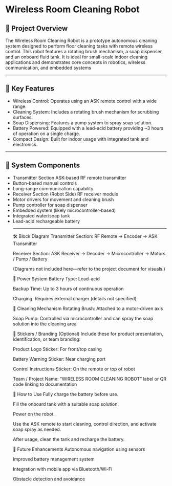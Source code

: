 <h1>Wireless Room Cleaning Robot</h1>
<h2> 🧼 Project Overview</h2>
<p>The Wireless Room Cleaning Robot is a prototype autonomous cleaning system designed to perform floor cleaning tasks with remote wireless control. This robot features a rotating brush mechanism, a soap dispenser, and an onboard fluid tank. It is ideal for small-scale indoor cleaning applications and demonstrates core concepts in robotics, wireless communication, and embedded systems</p>
<hr>
<h2>🤖 Key Features</h2>
<ul>
<li>Wireless Control: Operates using an ASK remote control with a wide range.</li>
<li>Cleaning System: Includes a rotating brush mechanism for scrubbing surfaces.</li>
<li>Soap Dispensing: Features a pump system to spray soap solution.</li>
<li>Battery Powered: Equipped with a lead-acid battery providing ~3 hours of operation on a single charge.</li>
<li>Compact Design: Built for indoor usage with integrated tank and electronics.</li>
</ul>
<hr>
<h2>🔧 System Components</h2>
<ul>
<li>Transmitter Section
ASK-based RF remote transmitter</li>

<li>Button-based manual controls</li>
<li>Long-range communication capability</li>

<li>Receiver Section (Robot Side)
RF receiver module</li>

<li>Motor drivers for movement and cleaning brush</li>

<li>Pump controller for soap dispenser</li>

<li>Embedded system (likely microcontroller-based)</li>

<li>Integrated water/soap tank</li>

<li>Lead-acid rechargeable battery</li>
<hr>

🛠 Block Diagram
Transmitter Section: RF Remote → Encoder → ASK Transmitter

Receiver Section: ASK Receiver → Decoder → Microcontroller → Motors / Pump / Battery

(Diagrams not included here—refer to the project document for visuals.)

🔋 Power System
Battery Type: Lead-acid

Backup Time: Up to 3 hours of continuous operation

Charging: Requires external charger (details not specified)

🧴 Cleaning Mechanism
Rotating Brush: Attached to a motor-driven axis

Soap Pump: Controlled via microcontroller and can spray the soap solution into the cleaning area

🧷 Stickers / Branding (Optional)
Include these for product presentation, identification, or team branding:

Product Logo Sticker: For front/top casing

Battery Warning Sticker: Near charging port

Control Instructions Sticker: On the remote or top of robot

Team / Project Name: “WIRELESS ROOM CLEANING ROBOT” label or QR code linking to documentation

🚀 How to Use
Fully charge the battery before use.

Fill the onboard tank with a suitable soap solution.

Power on the robot.

Use the ASK remote to start cleaning, control direction, and activate soap spray as needed.

After usage, clean the tank and recharge the battery.

🧠 Future Enhancements
Autonomous navigation using sensors

Improved battery management system

Integration with mobile app via Bluetooth/Wi-Fi

Obstacle detection and avoidance

